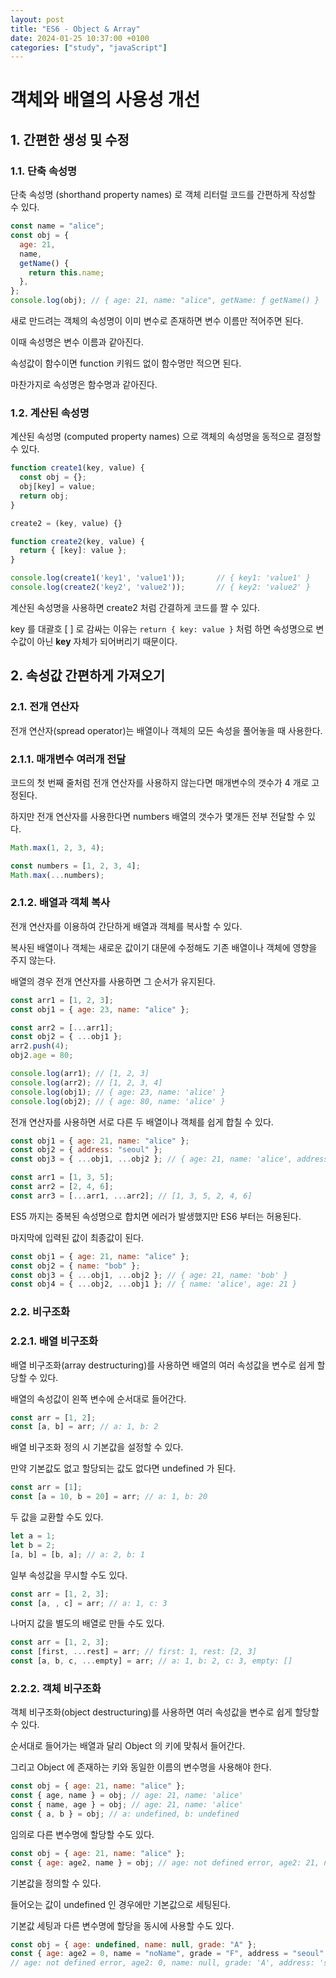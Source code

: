 ```yaml
---
layout: post
title: "ES6 - Object & Array"
date: 2024-01-25 10:37:00 +0100
categories: ["study", "javaScript"]
---
```


# 객체와 배열의 사용성 개선

## 1. 간편한 생성 및 수정

### 1.1. 단축 속성명

단축 속성명 (shorthand property names) 로 객체 리터럴 코드를 간편하게 작성할 수 있다.

```js
const name = "alice";
const obj = {
  age: 21,
  name,
  getName() {
    return this.name;
  },
};
console.log(obj); // { age: 21, name: "alice", getName: ƒ getName() }
```

새로 만드려는 객체의 속성명이 이미 변수로 존재하면 변수 이름만 적어주면 된다.

이때 속성명은 변수 이름과 같아진다.

속성값이 함수이면 function 키워드 없이 함수명만 적으면 된다.

마찬가지로 속성명은 함수명과 같아진다.

### 1.2. 계산된 속성명

계산된 속성명 (computed property names) 으로 객체의 속성명을 동적으로 결정할 수 있다.

```js
function create1(key, value) {
  const obj = {};
  obj[key] = value;
  return obj;
}

create2 = (key, value) {}

function create2(key, value) {
  return { [key]: value };
}

console.log(create1('key1', 'value1'));       // { key1: 'value1' }
console.log(create2('key2', 'value2'));       // { key2: 'value2' }
```

계산된 속성명을 사용하면 create2 처럼 간결하게 코드를 짤 수 있다.

key 를 대괄호 [ ] 로 감싸는 이유는 `return { key: value }` 처럼 하면 속성명으로 변수값이 아닌 **key** 자체가 되어버리기 때문이다.

## 2. 속성값 간편하게 가져오기

### 2.1. 전개 연산자

전개 연산자(spread operator)는 배열이나 객체의 모든 속성을 풀어놓을 때 사용한다.

### 2.1.1. 매개변수 여러개 전달

코드의 첫 번째 줄처럼 전개 연산자를 사용하지 않는다면 매개변수의 갯수가 4 개로 고정된다.

하지만 전개 연산자를 사용한다면 numbers 배열의 갯수가 몇개든 전부 전달할 수 있다.

```js
Math.max(1, 2, 3, 4);

const numbers = [1, 2, 3, 4];
Math.max(...numbers);
```

### 2.1.2. 배열과 객체 복사

전개 연산자를 이용하여 간단하게 배열과 객체를 복사할 수 있다.

복사된 배열이나 객체는 새로운 값이기 대문에 수정해도 기존 배열이나 객체에 영향을 주지 않는다.

배열의 경우 전개 연산자를 사용하면 그 순서가 유지된다.

```js
const arr1 = [1, 2, 3];
const obj1 = { age: 23, name: "alice" };

const arr2 = [...arr1];
const obj2 = { ...obj1 };
arr2.push(4);
obj2.age = 80;

console.log(arr1); // [1, 2, 3]
console.log(arr2); // [1, 2, 3, 4]
console.log(obj1); // { age: 23, name: 'alice' }
console.log(obj2); // { age: 80, name: 'alice' }
```

전개 연산자를 사용하면 서로 다른 두 배열이나 객체를 쉽게 합칠 수 있다.

```js
const obj1 = { age: 21, name: "alice" };
const obj2 = { address: "seoul" };
const obj3 = { ...obj1, ...obj2 }; // { age: 21, name: 'alice', address: 'seoul' }

const arr1 = [1, 3, 5];
const arr2 = [2, 4, 6];
const arr3 = [...arr1, ...arr2]; // [1, 3, 5, 2, 4, 6]
```

ES5 까지는 중복된 속성명으로 합치면 에러가 발생했지만 ES6 부터는 허용된다.

마지막에 입력된 값이 최종값이 된다.

```js
const obj1 = { age: 21, name: "alice" };
const obj2 = { name: "bob" };
const obj3 = { ...obj1, ...obj2 }; // { age: 21, name: 'bob' }
const obj4 = { ...obj2, ...obj1 }; // { name: 'alice', age: 21 }
```

### 2.2. 비구조화

### 2.2.1. 배열 비구조화

배열 비구조화(array destructuring)를 사용하면 배열의 여러 속성값을 변수로 쉽게 할당할 수 있다.

배열의 속성값이 왼쪽 변수에 순서대로 들어간다.

```js
const arr = [1, 2];
const [a, b] = arr; // a: 1, b: 2
```

배열 비구조화 정의 시 기본값을 설정할 수 있다.

만약 기본값도 없고 할당되는 값도 없다면 undefined 가 된다.

```js
const arr = [1];
const [a = 10, b = 20] = arr; // a: 1, b: 20
```

두 값을 교환할 수도 있다.

```js
let a = 1;
let b = 2;
[a, b] = [b, a]; // a: 2, b: 1
```

일부 속성값을 무시할 수도 있다.

```js
const arr = [1, 2, 3];
const [a, , c] = arr; // a: 1, c: 3
```

나머지 값을 별도의 배열로 만들 수도 있다.

```js
const arr = [1, 2, 3];
const [first, ...rest] = arr; // first: 1, rest: [2, 3]
const [a, b, c, ...empty] = arr; // a: 1, b: 2, c: 3, empty: []
```

### 2.2.2. 객체 비구조화

객체 비구조화(object destructuring)를 사용하면 여러 속성값을 변수로 쉽게 할당할 수 있다.

순서대로 들어가는 배열과 달리 Object 의 키에 맞춰서 들어간다.

그리고 Object 에 존재하는 키와 동일한 이름의 변수명을 사용해야 한다.

```js
const obj = { age: 21, name: "alice" };
const { age, name } = obj; // age: 21, name: 'alice'
const { name, age } = obj; // age: 21, name: 'alice'
const { a, b } = obj; // a: undefined, b: undefined
```

임의로 다른 변수명에 할당할 수도 있다.

```js
const obj = { age: 21, name: "alice" };
const { age: age2, name } = obj; // age: not defined error, age2: 21, name: 'alice'
```

기본값을 정의할 수 있다.

들어오는 값이 undefined 인 경우에만 기본값으로 세팅된다.

기본값 세팅과 다른 변수명에 할당을 동시에 사용할 수도 있다.

```js
const obj = { age: undefined, name: null, grade: "A" };
const { age: age2 = 0, name = "noName", grade = "F", address = "seoul" } = obj;
// age: not defined error, age2: 0, name: null, grade: 'A', address: 'seoul'
```
